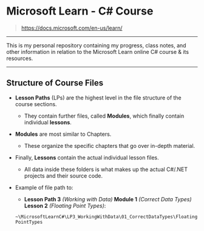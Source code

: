 # Microsoft Learn - C# Course

> <https://docs.microsoft.com/en-us/learn/>

---

This is my personal repository containing my progress, class notes, and other information in relation to the Microsoft Learn online C# course & its resources.

---

## Structure of Course Files

- **Lesson Paths** (LPs) are the highest level in the file structure of the course sections.

  - They contain further files, called **Modules**, which finally contain individual **lessons**.

- **Modules** are most similar to Chapters.

  - These organize the specific chapters that go over in-depth material.

- Finally, **Lessons** contain the actual individual lesson files.

  - All data inside these folders is what makes up the actual C#/.NET projects and their source code.

- Example of file path to:

  - **Lesson Path 3** _(Working with Data)_ **Module 1** _(Correct Data Types)_ **Lesson 2** _(Floating Point Types)_:

  `~\MicrosoftLearnC#\LP3_WorkingWithData\01_CorrectDataTypes\FloatingPointTypes`
